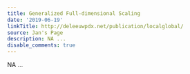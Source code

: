 ```yaml
---
title: Generalized Full-dimensional Scaling
date: '2019-06-19'
linkTitle: http://deleeuwpdx.net/publication/localglobal/
source: Jan's Page
description: NA ...
disable_comments: true
---
```

NA ...